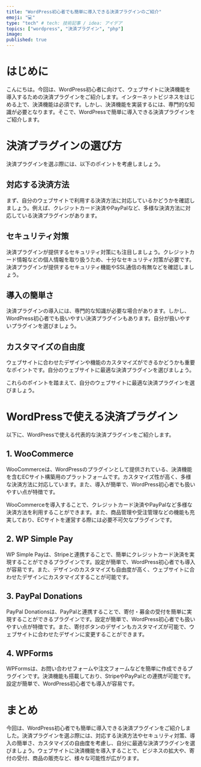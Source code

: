 ```yaml
---
title: "WordPress初心者でも簡単に導入できる決済プラグインのご紹介"
emoji: "💻"
type: "tech" # tech: 技術記事 / idea: アイデア
topics: ["wordpress", "決済プラグイン", "php"]
image: 
published: true
---
```


# はじめに
こんにちは。今回は、WordPress初心者に向けて、ウェブサイトに決済機能を導入するための決済プラグインをご紹介します。インターネットビジネスをはじめる上で、決済機能は必須です。しかし、決済機能を実装するには、専門的な知識が必要となります。そこで、WordPressで簡単に導入できる決済プラグインをご紹介します。

# 決済プラグインの選び方

決済プラグインを選ぶ際には、以下のポイントを考慮しましょう。

## 対応する決済方法

まず、自分のウェブサイトで利用する決済方法に対応しているかどうかを確認しましょう。例えば、クレジットカード決済やPayPalなど、多様な決済方法に対応している決済プラグインがあります。

## セキュリティ対策

決済プラグインが提供するセキュリティ対策にも注目しましょう。クレジットカード情報などの個人情報を取り扱うため、十分なセキュリティ対策が必要です。決済プラグインが提供するセキュリティ機能やSSL通信の有無などを確認しましょう。

## 導入の簡単さ

決済プラグインの導入には、専門的な知識が必要な場合があります。しかし、WordPress初心者でも扱いやすい決済プラグインもあります。自分が扱いやすいプラグインを選びましょう。

## カスタマイズの自由度

ウェブサイトに合わせたデザインや機能のカスタマイズができるかどうかも重要なポイントです。自分のウェブサイトに最適な決済プラグインを選びましょう。

これらのポイントを踏まえて、自分のウェブサイトに最適な決済プラグインを選びましょう。

# WordPressで使える決済プラグイン

以下に、WordPressで使える代表的な決済プラグインをご紹介します。

## 1. WooCommerce

WooCommerceは、WordPressのプラグインとして提供されている、決済機能を含むECサイト構築用のプラットフォームです。カスタマイズ性が高く、多様な決済方法に対応しています。また、導入が簡単で、WordPress初心者でも扱いやすい点が特徴です。

WooCommerceを導入することで、クレジットカード決済やPayPalなど多様な決済方法を利用することができます。また、商品管理や受注管理などの機能も充実しており、ECサイトを運営する際には必要不可欠なプラグインです。

## 2. WP Simple Pay

WP Simple Payは、Stripeと連携することで、簡単にクレジットカード決済を実現することができるプラグインです。設定が簡単で、WordPress初心者でも導入が容易です。また、デザインのカスタマイズも自由度が高く、ウェブサイトに合わせたデザインにカスタマイズすることが可能です。

## 3. PayPal Donations

PayPal Donationsは、PayPalと連携することで、寄付・募金の受付を簡単に実現することができるプラグインです。設定が簡単で、WordPress初心者でも扱いやすい点が特徴です。また、寄付ボタンのデザインもカスタマイズが可能で、ウェブサイトに合わせたデザインに変更することができます。

## 4. WPForms

WPFormsは、お問い合わせフォームや注文フォームなどを簡単に作成できるプラグインです。決済機能も搭載しており、StripeやPayPalとの連携が可能です。設定が簡単で、WordPress初心者でも導入が容易です。

# まとめ

今回は、WordPress初心者でも簡単に導入できる決済プラグインをご紹介しました。決済プラグインを選ぶ際には、対応する決済方法やセキュリティ対策、導入の簡単さ、カスタマイズの自由度を考慮し、自分に最適な決済プラグインを選びましょう。ウェブサイトに決済機能を導入することで、ビジネスの拡大や、寄付の受付、商品の販売など、様々な可能性が広がります。
